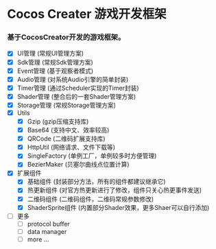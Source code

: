 # Cocos Creater 游戏开发框架

### 基于CocosCreator开发的游戏框架。

- [x] UI管理 (常规UI管理方案)
- [x] Sdk管理 (常规Sdk管理方案)
- [x] Event管理 (基于观察者模式)
- [x] Audio管理 (对系统Audio引擎的简单封装)
- [x] Timer管理 (通过Scheduler实现的Timer封装)
- [x] Shader管理 (整合后的一套Shader管理方案)
- [x] Storage管理 (常规Storage管理方案)
- [x] Utils
  - [x] Gzip (gzip压缩支持库)
  - [x] Base64 (支持中文、效率较高)
  - [x] QRCode  (二维码扩展支持库)
  - [x] HttpUtil (网络请求、文件下载等)
  - [x] SingleFactory (单例工厂，单例较多时方便管理)
  - [x] BezierMaker (贝塞尔曲线点位置计算)
- [x] 扩展组件
  -  [x] 基础组件 (封装部分方法，所有的组件都建议继承它)
  -  [x] 热更新组件 (对官方热更新进行了修改，组件只关心热更事件发送)
  -  [x] 二维码组件 (二维码组件，二维码常规参数修改)
  -  [x] ShaderSprite组件 (内置部分Shader效果，更多Shaer可以自行添加)

- [ ] 更多
  -  [ ] protocol buffer
  -  [ ] data manager
  -  [ ] more ...